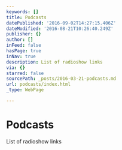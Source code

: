```yaml
---
keywords: []
title: Podcasts
datePublished: '2016-09-02T14:27:15.406Z'
dateModified: '2016-08-21T10:26:40.249Z'
publisher: {}
author: []
inFeed: false
hasPage: true
inNav: true
description: List of radioshow links
via: {}
starred: false
sourcePath: _posts/2016-03-21-podcasts.md
url: podcasts/index.html
_type: WebPage

---
```

# Podcasts

List of radioshow links